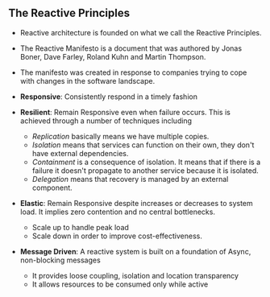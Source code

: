 ## The Reactive Principles

- Reactive architecture is founded on what we call the Reactive Principles.
- The Reactive Manifesto is a document that was authored by Jonas Boner, Dave Farley, Roland Kuhn and Martin Thompson.
- The manifesto was created in response to companies trying to cope with changes in the software landscape.
- **Responsive**: Consistently respond in a timely fashion
- **Resilient**: Remain Responsive even when failure occurs. This is achieved through a number of techniques including 

     - *Replication* basically means we have multiple copies.
     - *Isolation* means that services can function on their own, they don't have external dependencies. 
     - *Containment* is a consequence of isolation. It means that if there is a failure it doesn't propagate to another service because it is isolated. 
     - *Delegation* means that recovery is managed by an external component. 

- **Elastic**: Remain Responsive despite increases or decreases to system load. It implies zero contention and no central bottlenecks. 
    
    - Scale up to handle peak load
    - Scale down in order to improve cost-effectiveness. 
- **Message Driven**: A reactive system is built on a foundation of Async, non-blocking messages

  - It provides loose coupling, isolation and location transparency 
  - It allows resources to be consumed only while active